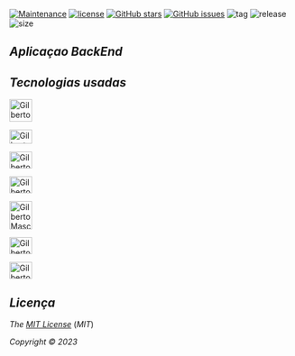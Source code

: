[![Maintenance](https://img.shields.io/badge/Maintained%3F-yes-green.svg)](https://GitHub.com/Gilberto-Mascena/spring-boot-mongodb)
[![license](https://img.shields.io/github/license/Gilberto-Mascena/dslist)](https://github.com/Gilberto-Mascena/spring-boot-mongodb?tab=MIT-1-ov-file)
[![GitHub stars](https://img.shields.io/github/stars/Gilberto-Mascena/spring-boot-mongodb)](https://github.com/Gilberto-Mascena/spring-boot-mongodb/stargazers)
[![GitHub issues](https://img.shields.io/github/issues/Gilberto-Mascena/dslist)](https://github.com/Gilberto-Mascena/spring-boot-mongodb/issues)
![tag](https://img.shields.io/github/v/release/Gilberto-Mascena/spring-boot-mongodb?include_prereleases)
![release](https://img.shields.io/github/release-date/Gilberto-Mascena/spring-boot-mongodbt)
![size](https://img.shields.io/github/repo-size/Gilberto-Mascena/spring-boot-mongodb)

## *Aplicaçao BackEnd*

## *Tecnologias usadas*

   <img alingn="center" alt="Gilberto Mascena-java" heitght="25" width="40" 
   src="https://cdn.jsdelivr.net/gh/devicons/devicon@latest/icons/java/java-original-wordmark.svg" />
            
  <img alingn="center" alt="Gilberto Mascena-spring" height="25" width="40"
   src="https://cdn.jsdelivr.net/gh/devicons/devicon/icons/spring/spring-original.svg" />
   
  <img alingn="center" alt="Gilberto Mascena-maven" height="30" width="40"
   src="https://cdn.jsdelivr.net/gh/devicons/devicon@latest/icons/maven/maven-original.svg" />
          
  <img alingn="center" alt="Gilberto Mascena-maven" height="30" width="40"
   src="https://cdn.jsdelivr.net/gh/devicons/devicon@latest/icons/unifiedmodelinglanguage/unifiedmodelinglanguage-original.svg" />
          
  <img alingn="center" alt="Gilberto Mascena-mongodb" height="50" width="40"   
   src="https://cdn.jsdelivr.net/gh/devicons/devicon@latest/icons/mongodb/mongodb-original-wordmark.svg" />
           
          
  <img alingn="center" alt="Gilberto Mascena-git" height="30" width="40"
   src="https://cdn.jsdelivr.net/gh/devicons/devicon@latest/icons/git/git-original.svg" />
          
  <img alingn="center" alt="Gilberto Mascena-github" height="30" width="40"
   src="https://cdn.jsdelivr.net/gh/devicons/devicon@latest/icons/github/github-original.svg" />

   ##

   ## *Licença* 

*The* [*MIT License*](LICENSE.md) (*MIT*)

*Copyright :copyright: 2023* 
##


